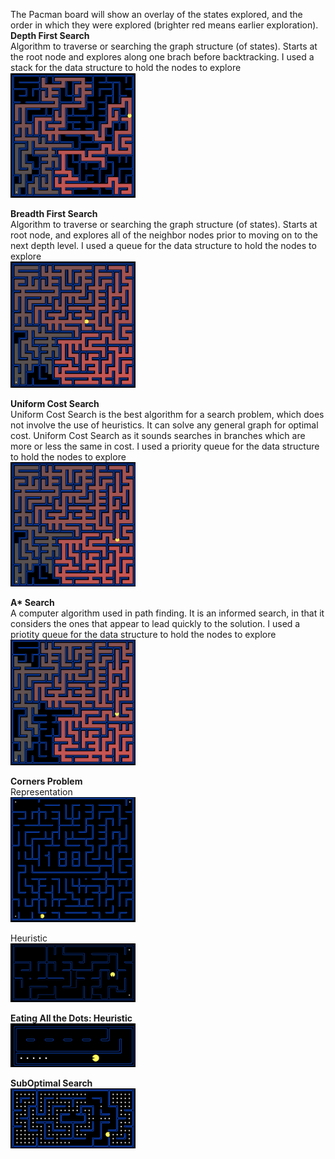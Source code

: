 The Pacman board will show an overlay of the states explored, and the order in which they were explored (brighter red means earlier exploration).
</br>
**Depth First Search**</br>
Algorithm to traverse or searching the graph structure (of states). Starts at the root node and explores along one brach before backtracking. I used a stack for the data structure to hold the nodes to explore
</br>
<img src="/search/imgs/DFS.png" alt="BFS" width="200px"/>
</br>

**Breadth First Search**</br>
Algorithm to traverse or searching the graph structure (of states). Starts at root node, and explores all of the neighbor nodes prior to moving on to the next depth level. I used a queue for the data structure to hold the nodes to explore
</br>
<img src="/search/imgs/BFS.png" alt="DFS" width="200px"/>
</br>

**Uniform Cost Search**</br>
Uniform Cost Search is the best algorithm for a search problem, which does not involve the use of heuristics. It can solve any general graph for optimal cost. Uniform Cost Search as it sounds searches in branches which are more or less the same in cost. I used a priority queue for the data structure to hold the nodes to explore
</br>
<img src="/search/imgs/UCS.png" alt="UCS" width="200px"/>
</br>

**A\* Search**</br>
A computer algorithm used in path finding. It is an informed search, in that it considers the ones that appear to lead quickly to the solution. I used a priotity queue for the data structure to hold the nodes to explore
</br>
<img src="/search/imgs/A*.png" alt="A* Search" width="200px"/>
</br>

**Corners Problem**</br>
Representation
</br>
<img src="/search/imgs/CornerProb.png" alt="Rep" width="200px"/>
</br>

Heuristic
</br>
<img src="/search/imgs/CornerHeuristic.png" alt="Heur" width="200px"/>
</br>


**Eating All the Dots: Heuristic**
</br>
<img src="/search/imgs/EatingDots.png" alt="Eating" width="200px"/>
</br>

**SubOptimal Search**
</br>
<img src="/search/imgs/SubOptimal.png" alt="SubOptimal" width="200px"/>
</br>
